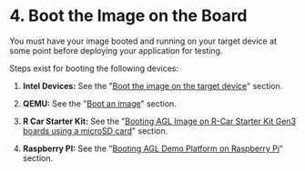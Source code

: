# 4. Boot the Image on the Board #

You must have your image booted and running on your target device at some
point before deploying your application for testing.

Steps exist for booting the following devices:

1. **Intel Devices:** See the
   "[Boot the image on the target device](./machines/intel.html#boot-the-image-on-the-target-device)"
   section.

2. **QEMU:** See the
   "[Boot an image](./machines/qemu.html#boot-an-image)"
   section.

3. **R Car Starter Kit:** See the
   "[Booting AGL Image on R-Car Starter Kit Gen3 boards using a microSD card](./machines/R-Car-Starter-Kit-gen3.html#booting-agl-image-on-r-car-starter-kit-gen3-boards-using-a-microsd-card)"
   section.

4. **Raspberry PI:** See the
   "[Booting AGL Demo Platform on Raspberry Pi](./machines/raspberrypi.html#booting-agl-demo-platform-on-raspberry-pi)"
   section.
